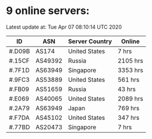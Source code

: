 # 9 online servers:

Latest update at: Tue Apr 07 08:10:14 UTC 2020

| ID | ASN | Server Country | Online |
| -- | --- | -------------- | ------ |
| #.D09B | AS174 | United States | 7 hrs |
| #.15CF | AS49392 | Russia | 2105 hrs |
| #.7F1D | AS63949 | Singapore | 3353 hrs |
| #.9FC3 | AS53889 | United States | 561 hrs |
| #.FB09 | AS51659 | Russia | 43 hrs |
| #.E069 | AS40065 | United States | 2089 hrs |
| #.2A79 | AS63949 | Japan | 769 hrs |
| #.F7DA | AS45102 | United States | 347 hrs |
| #.77BD | AS20473 | Singapore | 7 hrs |

